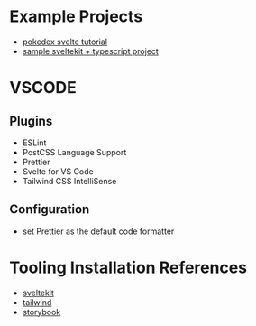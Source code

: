 # Example Projects

- [pokedex svelte tutorial](https://www.youtube.com/watch?v=UU7MgYIbtAk)
- [sample sveltekit + typescript project](https://github.com/ivanhofer/sveltekit-typescript-showcase)

# VSCODE

## Plugins

- ESLint
- PostCSS Language Support
- Prettier
- Svelte for VS Code
- Tailwind CSS IntelliSense

## Configuration

- set Prettier as the default code formatter

# Tooling Installation References

- [sveltekit](https://kit.svelte.dev/docs/introduction)
- [tailwind](https://tailwindcss.com/docs/guides/sveltekit)
- [storybook](https://storybook.js.org/blog/storybook-for-svelte/)
